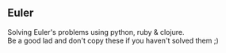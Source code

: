 Euler
----

Solving Euler's problems using python, ruby & clojure.  
Be a good lad and don't copy these if you haven't solved them ;)